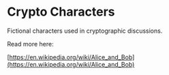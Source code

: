 # Crypto Characters

Fictional characters used in cryptographic discussions.

Read more here:

[https://en.wikipedia.org/wiki/Alice_and_Bob](https://en.wikipedia.org/wiki/Alice_and_Bob)